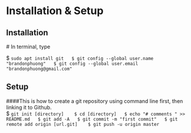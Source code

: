 # Installation & Setup  
## Installation  
\# In terminal, type   

$ ```sudo apt install git  
$ git config --global user.name "brandonphuong"  
$ git config --global user.email "brandonphuong@gmail.com"```  
## Setup   
####This is how to create a git repository using command line first, then linking it to Github.   
$ ```git init [directory]   
$ cd [directory]  
$ echo "# comments " >> README.md  
$ git add -A  
$ git commit -m "first commit"  
$ git remote add origin [url.git]   
$ git push -u origin master```   

